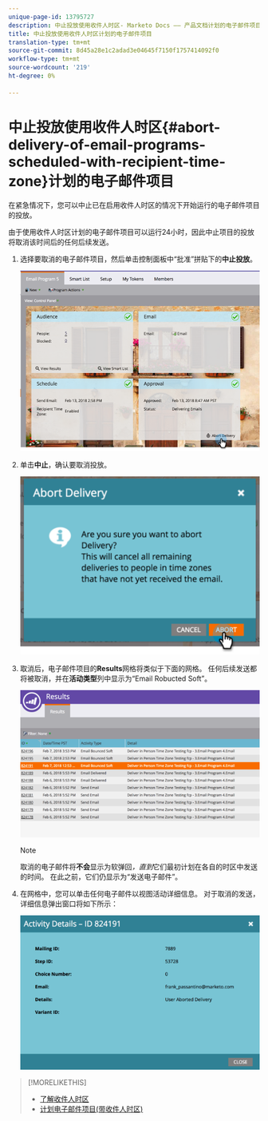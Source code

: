 ```yaml
---
unique-page-id: 13795727
description: 中止投放使用收件人时区- Marketo Docs —— 产品文档计划的电子邮件项目
title: 中止投放使用收件人时区计划的电子邮件项目
translation-type: tm+mt
source-git-commit: 8d45a28e1c2adad3e04645f7150f1757414092f0
workflow-type: tm+mt
source-wordcount: '219'
ht-degree: 0%

---
```



# 中止投放使用收件人时区{#abort-delivery-of-email-programs-scheduled-with-recipient-time-zone}计划的电子邮件项目

在紧急情况下，您可以中止已在启用收件人时区的情况下开始运行的电子邮件项目的投放。

由于使用收件人时区计划的电子邮件项目可以运行24小时，因此中止项目的投放将取消该时间后的任何后续发送。

1. 选择要取消的电子邮件项目，然后单击控制面板中“批准”拼贴下的&#x200B;**中止投放**。

   ![](assets/ptz-abortdelivery.png)

1. 单击&#x200B;**中止**，确认要取消投放。

   ![](assets/image2018-2-23-11-3a20-3a27.png)

1. 取消后，电子邮件项目的&#x200B;**Results**&#x200B;网格将类似于下面的网格。 任何后续发送都将被取消，并在&#x200B;**活动类型**&#x200B;列中显示为“Email Robucted Soft”。

   ![](assets/image2018-2-23-11-3a22-3a11.png)

   >[!NOTE]
   >
   >取消的电子邮件将&#x200B;**不会**&#x200B;显示为软弹回&#x200B;*，直到*&#x200B;它们最初计划在各自的时区中发送的时间。 在此之前，它们仍显示为“发送电子邮件”。

1. 在网格中，您可以单击任何电子邮件以视图活动详细信息。 对于取消的发送，详细信息弹出窗口将如下所示：

   ![](assets/image2018-2-23-11-3a30-3a46.png)

>[!MORELIKETHIS]
>
>* [了解收件人时区](/help/marketo/product-docs/email-marketing/email-programs/email-program-actions/scheduling-with-recipient-time-zone/understanding-recipient-time-zone.md)
>* [计划电子邮件项目(带收件人时区)](/help/marketo/product-docs/email-marketing/email-programs/email-program-actions/scheduling-with-recipient-time-zone/schedule-email-programs-with-recipient-time-zone.md)

